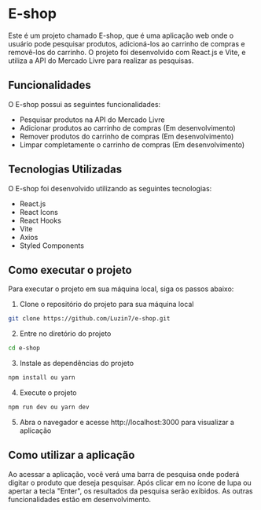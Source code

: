 # E-shop

Este é um projeto chamado E-shop, que é uma aplicação web onde o usuário pode pesquisar produtos, adicioná-los ao carrinho de compras e removê-los do carrinho. O projeto foi desenvolvido com React.js e Vite, e utiliza a API do Mercado Livre para realizar as pesquisas.

## Funcionalidades

O E-shop possui as seguintes funcionalidades:

- Pesquisar produtos na API do Mercado Livre
- Adicionar produtos ao carrinho de compras (Em desenvolvimento)
- Remover produtos do carrinho de compras (Em desenvolvimento)
- Limpar completamente o carrinho de compras (Em desenvolvimento)

## Tecnologias Utilizadas

O E-shop foi desenvolvido utilizando as seguintes tecnologias:

- React.js
- React Icons
- React Hooks
- Vite
- Axios
- Styled Components

## Como executar o projeto

Para executar o projeto em sua máquina local, siga os passos abaixo:


1. Clone o repositório do projeto para sua máquina local

```bash
git clone https://github.com/Luzin7/e-shop.git
```

2. Entre no diretório do projeto
```bash
cd e-shop
```

3. Instale as dependências do projeto
```bash
npm install ou yarn
```

4. Execute o projeto
```bash
npm run dev ou yarn dev
```

5. Abra o navegador e acesse http://localhost:3000 para visualizar a aplicação

## Como utilizar a aplicação

Ao acessar a aplicação, você verá uma barra de pesquisa onde poderá digitar o produto que deseja pesquisar. Após clicar em no ícone de lupa ou apertar a tecla "Enter", os resultados da pesquisa serão exibidos. As outras funcionalidades estão em desenvolvimento.
